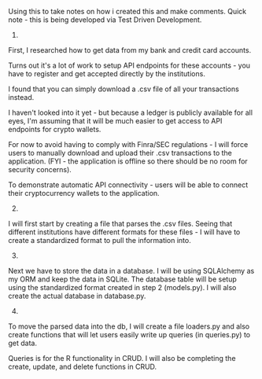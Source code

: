Using this to take notes on how i created this and make comments. Quick note - this is being developed via Test Driven Development.

1.

First, I researched how to get data from my bank and credit card accounts. 

Turns out it's a lot of work to setup API endpoints for these accounts - you have to register and get accepted directly by the institutions. 

I found that you can simply download a .csv file of all your transactions instead. 

I haven't looked into it yet - but because a ledger is publicly available for all eyes, I'm assuming that it will be much easier to get access to API endpoints for crypto wallets. 

For now to avoid having to comply with Finra/SEC regulations - I will force users to manually download and upload their .csv transactions to the application. (FYI - the application is offline so there should be no room for security concerns).

To demonstrate automatic API connectivity - users will be able to connect their cryptocurrency wallets to the application. 

2. 

I will first start by creating a file that parses the .csv files. Seeing that different institutions have different formats for these files - I will have to create a standardized format to pull the information into.

3.

Next we have to store the data in a database. I will be using SQLAlchemy as my ORM and keep the data in SQLite. The database table will be setup using the standardized format created in step 2 (models.py). I will also create the actual database in database.py. 

4. 

To move the parsed data into the db, I will create a file loaders.py and also create functions that will let users easily write up queries (in queries.py) to get data. 

Queries is for the R functionality in CRUD. I will also be completing the create, update, and delete functions in CRUD. 